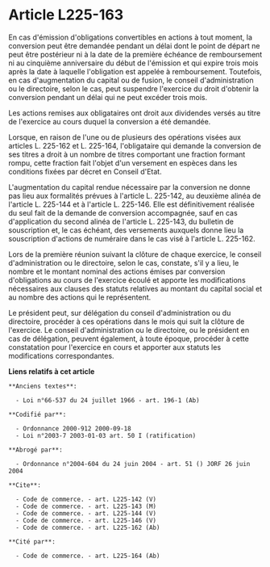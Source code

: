 # Article L225-163

En cas d'émission d'obligations convertibles en actions à tout moment, la conversion peut être demandée pendant un délai dont
le point de départ ne peut être postérieur ni à la date de la première échéance de remboursement ni au cinquième anniversaire
du début de l'émission et qui expire trois mois après la date à laquelle l'obligation est appelée à remboursement. Toutefois,
en cas d'augmentation du capital ou de fusion, le conseil d'administration ou le directoire, selon le cas, peut suspendre
l'exercice du droit d'obtenir la conversion pendant un délai qui ne peut excéder trois mois.

Les actions remises aux obligataires ont droit aux dividendes versés au titre de l'exercice au cours duquel la conversion a
été demandée.

Lorsque, en raison de l'une ou de plusieurs des opérations visées aux articles L. 225-162 et L. 225-164, l'obligataire qui
demande la conversion de ses titres a droit à un nombre de titres comportant une fraction formant rompu, cette fraction fait
l'objet d'un versement en espèces dans les conditions fixées par décret en Conseil d'Etat.

L'augmentation du capital rendue nécessaire par la conversion ne donne pas lieu aux formalités prévues à l'article L.
225-142, au deuxième alinéa de l'article L. 225-144 et à l'article L. 225-146. Elle est définitivement réalisée du seul fait
de la demande de conversion accompagnée, sauf en cas d'application du second alinéa de l'article L. 225-143, du bulletin de
souscription et, le cas échéant, des versements auxquels donne lieu la souscription d'actions de numéraire dans le cas visé à
l'article L. 225-162.

Lors de la première réunion suivant la clôture de chaque exercice, le conseil d'administration ou le directoire, selon le
cas, constate, s'il y a lieu, le nombre et le montant nominal des actions émises par conversion d'obligations au cours de
l'exercice écoulé et apporte les modifications nécessaires aux clauses des statuts relatives au montant du capital social et
au nombre des actions qui le représentent.

Le président peut, sur délégation du conseil d'administration ou du directoire, procéder à ces opérations dans le mois qui
suit la clôture de l'exercice. Le conseil d'administration ou le directoire, ou le président en cas de délégation, peuvent
également, à toute époque, procéder à cette constatation pour l'exercice en cours et apporter aux statuts les modifications
correspondantes.

**Liens relatifs à cet article**

	**Anciens textes**:

	  - Loi n°66-537 du 24 juillet 1966 - art. 196-1 (Ab)

	**Codifié par**:

	  - Ordonnance 2000-912 2000-09-18
	  - Loi n°2003-7 2003-01-03 art. 50 I (ratification)

	**Abrogé par**:

	  - Ordonnance n°2004-604 du 24 juin 2004 - art. 51 () JORF 26 juin 2004

	**Cite**:

	  - Code de commerce. - art. L225-142 (V)
	  - Code de commerce. - art. L225-143 (M)
	  - Code de commerce. - art. L225-144 (V)
	  - Code de commerce. - art. L225-146 (V)
	  - Code de commerce. - art. L225-162 (Ab)

	**Cité par**:

	  - Code de commerce. - art. L225-164 (Ab)
